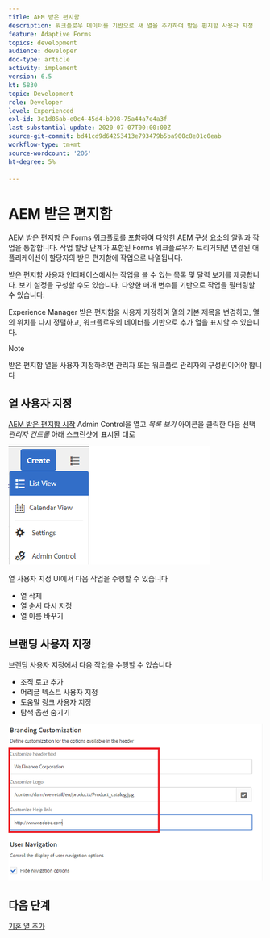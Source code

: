 ```yaml
---
title: AEM 받은 편지함
description: 워크플로우 데이터를 기반으로 새 열을 추가하여 받은 편지함 사용자 지정
feature: Adaptive Forms
topics: development
audience: developer
doc-type: article
activity: implement
version: 6.5
kt: 5830
topic: Development
role: Developer
level: Experienced
exl-id: 3e1d86ab-e0c4-45d4-b998-75a44a7e4a3f
last-substantial-update: 2020-07-07T00:00:00Z
source-git-commit: bd41cd9d64253413e793479b5ba900c8e01c0eab
workflow-type: tm+mt
source-wordcount: '206'
ht-degree: 5%

---
```


# AEM 받은 편지함

AEM 받은 편지함 은 Forms 워크플로를 포함하여 다양한 AEM 구성 요소의 알림과 작업을 통합합니다. 작업 할당 단계가 포함된 Forms 워크플로우가 트리거되면 연결된 애플리케이션이 할당자의 받은 편지함에 작업으로 나열됩니다.

받은 편지함 사용자 인터페이스에서는 작업을 볼 수 있는 목록 및 달력 보기를 제공합니다. 보기 설정을 구성할 수도 있습니다. 다양한 매개 변수를 기반으로 작업을 필터링할 수 있습니다.

Experience Manager 받은 편지함을 사용자 지정하여 열의 기본 제목을 변경하고, 열의 위치를 다시 정렬하고, 워크플로우의 데이터를 기반으로 추가 열을 표시할 수 있습니다.

>[!NOTE]
>
>받은 편지함 열을 사용자 지정하려면 관리자 또는 워크플로 관리자의 구성원이어야 합니다

## 열 사용자 지정

[AEM 받은 편지함 시작](http://localhost:4502/aem/inbox)
Admin Control을 열고 _목록 보기_ 아이콘을 클릭한 다음 선택 _관리자 컨트롤_ 아래 스크린샷에 표시된 대로

![admin-control](assets/open-customization.png)

열 사용자 지정 UI에서 다음 작업을 수행할 수 있습니다

* 열 삭제
* 열 순서 다시 지정
* 열 이름 바꾸기

## 브랜딩 사용자 지정

브랜딩 사용자 지정에서 다음 작업을 수행할 수 있습니다

* 조직 로고 추가
* 머리글 텍스트 사용자 지정
* 도움말 링크 사용자 지정
* 탐색 옵션 숨기기

![받은 편지함 브랜딩](assets/branding-customization.PNG)

## 다음 단계

[기혼 열 추가](./add-married-column.md)
